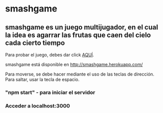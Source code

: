 # smashgame
## smashgame es un juego multijugador, en el cual la idea es agarrar las frutas que caen del cielo cada cierto tiempo

Para probar el juego, debes dar click [AQUÍ](http://smashgame.herokuapp.com/).

smashgame está disponible en http://smashgame.herokuapp.com/

Para moverse, se debe hacer mediante el uso de las teclas de dirección.
Para saltar, usar la tecla de espacio.

### "npm start" - para iniciar el servidor
### Acceder a localhost:3000


